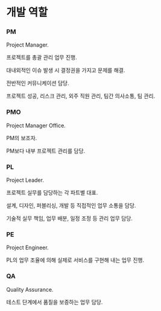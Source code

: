 # 개발 역할

### **PM**

Project Manager.

프로젝트를 총괄 관리 업무 진행.

대내외적인 이슈 발생 시 결정권을 가지고 문제를 해결.

전반적인 커뮤니케이션 담당.

프로젝트 성공, 리스크 관리, 외주 직원 관리, 팀간 의사소통, 팀 관리.

### **PMO**

Project Manager Office.

PM의 보조자.

PM보다 내부 프로젝트 관리를 담당.

### PL

Project Leader.

프로젝트 실무를 담당하는 각 파트별 대표.

설계, 디자인, 퍼블리싱, 개발 등 직접적인 업무 소통을 담당.

기술적 실무 책임, 업무 배분, 일정 조정 등 관리 업무 담당.

### PE

Project Engineer.

PL의 업무 조율에 의해 실제로 서비스를 구현해 내는 업무 진행.

### **QA**

Quality Assurance.

테스트 단계에서 품질을 보증하는 업무 담당.